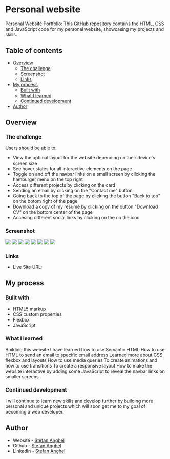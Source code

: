 #  Personal website

Personal Website Portfolio: This GitHub repository contains the HTML, CSS and JavaScript code for my personal website, showcasing my projects and skills.

## Table of contents

- [Overview](#overview)
  - [The challenge](#the-challenge)
  - [Screenshot](#screenshot)
  - [Links](#links)
- [My process](#my-process)
  - [Built with](#built-with)
  - [What I learned](#what-i-learned)
  - [Continued development](#continued-development)
- [Author](#author)


## Overview

### The challenge

Users should be able to:

- View the optimal layout for the website depending on their device's screen size
- See hover states for all interactive elements on the page
- Toggle on and off the navbar links on a small screen by clicking the hamburger menu on the top right
- Access different projects by clicking on the card
- Sending an email by clicking on the "Contact me" button
- Going back to the top of the page by clicking the button "Back to top" on the botom right of the page
- Download a copy of my resume by clicking on the button "Download CV" on the bottom center of the page
- Accesing different social links by clicking on the on the icon

### Screenshot

![](./assets//images/screenshots/Screenshot1.png)
![](./assets//images/screenshots/Screenshot2.png)
![](./assets//images/screenshots/Screenshot3.png)
![](./assets//images/screenshots/Screenshot4.png)
![](./assets//images/screenshots/Screenshot5.png)
![](./assets//images/screenshots/Screenshot6.png)
![](./assets//images/screenshots/Screenshot7.png)
![](./assets//images/screenshots/Screenshot8.png)


### Links

- Live Site URL: [](https://stefananghel93.github.io/personal-website/)

## My process

### Built with

- HTML5 markup
- CSS custom properties
- Flexbox
- JavaScript


### What I learned

Building this website I have learned how to use Semantic HTML
How to use HTML to send an email to specific email address
Learned more about CSS flexbox and layouts
How to use media queries
To create animations and how to use transitions
To create a responsive layout
How to make the website interactive by adding some JavaScript to reveal the navbar links on smaller screens



### Continued development

I will continue to learn new skills and develop further by building more personal and unique projects which will soon get me to my goal of becoming a web developer.

## Author

- Website - [Stefan Anghel](https://stefananghel93.github.io/personal-website/)
- Github - [Stefan Anghel](https://github.com/stefananghel93)
- LinkedIn - [Stefan Anghel](https://www.linkedin.com/in/stefan-anghel/)


